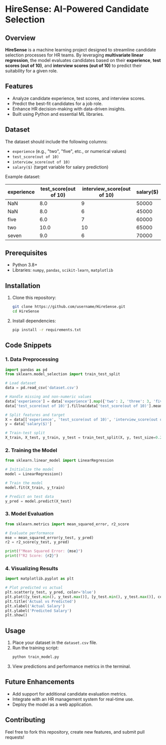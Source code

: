 # HireSense: AI-Powered Candidate Selection

## Overview
**HireSense** is a machine learning project designed to streamline candidate selection processes for HR teams. By leveraging **multivariate linear regression**, the model evaluates candidates based on their **experience**, **test scores (out of 10)**, and **interview scores (out of 10)** to predict their suitability for a given role.

## Features
- Analyze candidate experience, test scores, and interview scores.
- Predict the best-fit candidates for a job role.
- Enhance HR decision-making with data-driven insights.
- Built using Python and essential ML libraries.

## Dataset
The dataset should include the following columns:
- `experience` (e.g., "two", "five", etc., or numerical values)
- `test_score(out of 10)`
- `interview_score(out of 10)`
- `salary($)` (target variable for salary prediction)

Example dataset:

| experience | test_score(out of 10) | interview_score(out of 10) | salary($) |
|------------|------------------------|----------------------------|-----------|
| NaN        | 8.0                    | 9                          | 50000     |
| NaN        | 8.0                    | 6                          | 45000     |
| five       | 6.0                    | 7                          | 60000     |
| two        | 10.0                   | 10                         | 65000     |
| seven      | 9.0                    | 6                          | 70000     |

## Prerequisites
- Python 3.8+
- Libraries: `numpy`, `pandas`, `scikit-learn`, `matplotlib`

## Installation
1. Clone this repository:
   ```bash
   git clone https://github.com/username/HireSense.git
   cd HireSense
   ```
2. Install dependencies:
   ```bash
   pip install -r requirements.txt
   ```

## Code Snippets

### 1. Data Preprocessing
```python
import pandas as pd
from sklearn.model_selection import train_test_split

# Load dataset
data = pd.read_csv('dataset.csv')

# Handle missing and non-numeric values
data['experience'] = data['experience'].map({'two': 2, 'three': 3, 'five': 5, 'seven': 7, 'ten': 10, None: 0})
data['test_score(out of 10)'].fillna(data['test_score(out of 10)'].mean(), inplace=True)

# Split features and target
X = data[['experience', 'test_score(out of 10)', 'interview_score(out of 10)']]
y = data['salary($)']

# Train-test split
X_train, X_test, y_train, y_test = train_test_split(X, y, test_size=0.2, random_state=42)
```

### 2. Training the Model
```python
from sklearn.linear_model import LinearRegression

# Initialize the model
model = LinearRegression()

# Train the model
model.fit(X_train, y_train)

# Predict on test data
y_pred = model.predict(X_test)
```

### 3. Model Evaluation
```python
from sklearn.metrics import mean_squared_error, r2_score

# Evaluate performance
mse = mean_squared_error(y_test, y_pred)
r2 = r2_score(y_test, y_pred)

print(f"Mean Squared Error: {mse}")
print(f"R2 Score: {r2}")
```

### 4. Visualizing Results
```python
import matplotlib.pyplot as plt

# Plot predicted vs actual
plt.scatter(y_test, y_pred, color='blue')
plt.plot([y_test.min(), y_test.max()], [y_test.min(), y_test.max()], color='red', linewidth=2)
plt.title('Actual vs Predicted')
plt.xlabel('Actual Salary')
plt.ylabel('Predicted Salary')
plt.show()
```

## Usage
1. Place your dataset in the `dataset.csv` file.
2. Run the training script:
   ```bash
   python train_model.py
   ```
3. View predictions and performance metrics in the terminal.

## Future Enhancements
- Add support for additional candidate evaluation metrics.
- Integrate with an HR management system for real-time use.
- Deploy the model as a web application.

## Contributing
Feel free to fork this repository, create new features, and submit pull requests!
